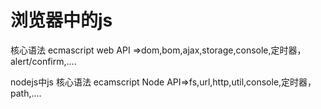 # 浏览器中的js
核心语法 ecmascript
web API =>dom,bom,ajax,storage,console,定时器，alert/confirm,....


nodejs中js
核心语法 ecamscript
Node API=>fs,url,http,util,console,定时器，path,....
